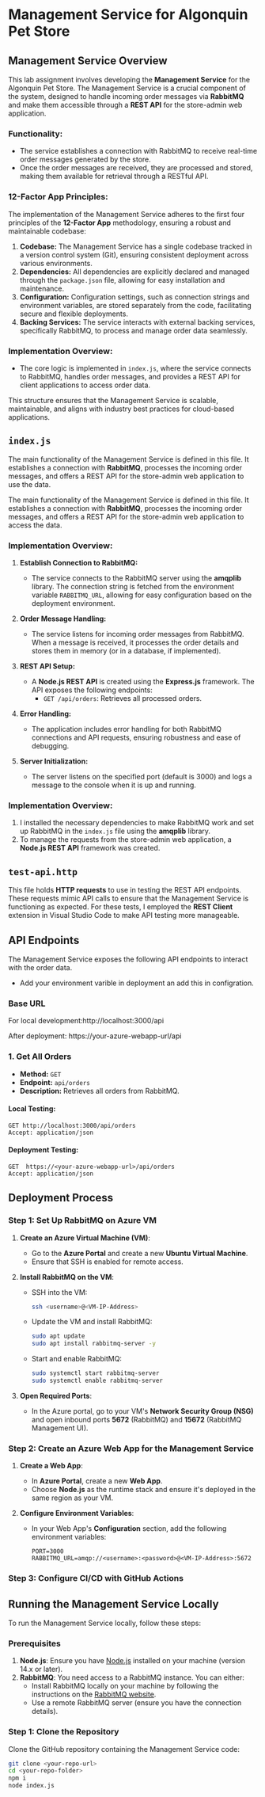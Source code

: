 # Management Service for Algonquin Pet Store

## **Management Service Overview**

This lab assignment involves developing the **Management Service** for the Algonquin Pet Store. The Management Service is a crucial component of the system, designed to handle incoming order messages via **RabbitMQ** and make them accessible through a **REST API** for the store-admin web application.

### **Functionality:**
- The service establishes a connection with RabbitMQ to receive real-time order messages generated by the store.
- Once the order messages are received, they are processed and stored, making them available for retrieval through a RESTful API.

### **12-Factor App Principles:**
The implementation of the Management Service adheres to the first four principles of the **12-Factor App** methodology, ensuring a robust and maintainable codebase:
1. **Codebase:** The Management Service has a single codebase tracked in a version control system (Git), ensuring consistent deployment across various environments.
2. **Dependencies:** All dependencies are explicitly declared and managed through the `package.json` file, allowing for easy installation and maintenance.
3. **Configuration:** Configuration settings, such as connection strings and environment variables, are stored separately from the code, facilitating secure and flexible deployments.
4. **Backing Services:** The service interacts with external backing services, specifically RabbitMQ, to process and manage order data seamlessly.

### **Implementation Overview:**
- The core logic is implemented in `index.js`, where the service connects to RabbitMQ, handles order messages, and provides a REST API for client applications to access order data.

This structure ensures that the Management Service is scalable, maintainable, and aligns with industry best practices for cloud-based applications.
## `index.js`

The main functionality of the Management Service is defined in this file. It establishes a connection with **RabbitMQ**, processes the incoming order messages, and offers a REST API for the store-admin web application to use the data.

The main functionality of the Management Service is defined in this file. It establishes a connection with **RabbitMQ**, processes the incoming order messages, and offers a REST API for the store-admin web application to access the data.

### **Implementation Overview:**

1. **Establish Connection to RabbitMQ:**
   - The service connects to the RabbitMQ server using the **amqplib** library. The connection string is fetched from the environment variable `RABBITMQ_URL`, allowing for easy configuration based on the deployment environment.

2. **Order Message Handling:**
   - The service listens for incoming order messages from RabbitMQ. When a message is received, it processes the order details and stores them in memory (or in a database, if implemented).

3. **REST API Setup:**
   - A **Node.js REST API** is created using the **Express.js** framework. The API exposes the following endpoints:
     - `GET /api/orders`: Retrieves all processed orders.

4. **Error Handling:**
   - The application includes error handling for both RabbitMQ connections and API requests, ensuring robustness and ease of debugging.

5. **Server Initialization:**
   - The server listens on the specified port (default is 3000) and logs a message to the console when it is up and running.

### Implementation Overview:

1. I installed the necessary dependencies to make RabbitMQ work and set up RabbitMQ in the `index.js` file using the **amqplib** library.
2. To manage the requests from the store-admin web application, a **Node.js REST API** framework was created.

## `test-api.http`

This file holds **HTTP requests** to use in testing the REST API endpoints. These requests mimic API calls to ensure that the Management Service is functioning as expected. For these tests, I employed the **REST Client** extension in Visual Studio Code to make API testing more manageable.

## **API Endpoints**

The Management Service exposes the following API endpoints to interact with the order data.

- Add your environment varible in deployment an add this in configration.

### **Base URL**
For local development:http://localhost:3000/api

After deployment: https://your-azure-webapp-url/api


### **1. Get All Orders**
- **Method:** `GET`
- **Endpoint:** `api/orders`
- **Description:** Retrieves all orders from RabbitMQ.

#### **Local Testing:**
```http
GET http://localhost:3000/api/orders
Accept: application/json
```

#### **Deployment Testing:**
```http
GET  https://<your-azure-webapp-url>/api/orders
Accept: application/json
```

## **Deployment Process**

### **Step 1: Set Up RabbitMQ on Azure VM**

1. **Create an Azure Virtual Machine (VM)**:
   - Go to the **Azure Portal** and create a new **Ubuntu Virtual Machine**.
   - Ensure that SSH is enabled for remote access.

2. **Install RabbitMQ on the VM**:
   - SSH into the VM:
     ```bash
     ssh <username>@<VM-IP-Address>
     ```
   - Update the VM and install RabbitMQ:
     ```bash
     sudo apt update
     sudo apt install rabbitmq-server -y
     ```
   - Start and enable RabbitMQ:
     ```bash
     sudo systemctl start rabbitmq-server
     sudo systemctl enable rabbitmq-server
     ```

3. **Open Required Ports**:
   - In the Azure portal, go to your VM's **Network Security Group (NSG)** and open inbound ports **5672** (RabbitMQ) and **15672** (RabbitMQ Management UI).

### **Step 2: Create an Azure Web App for the Management Service**

1. **Create a Web App**:
   - In **Azure Portal**, create a new **Web App**.
   - Choose **Node.js** as the runtime stack and ensure it's deployed in the same region as your VM.

2. **Configure Environment Variables**:
   - In your Web App's **Configuration** section, add the following environment variables:
     ```plaintext
     PORT=3000
     RABBITMQ_URL=amqp://<username>:<password>@<VM-IP-Address>:5672
     ```

### **Step 3: Configure CI/CD with GitHub Actions**


## **Running the Management Service Locally**

To run the Management Service locally, follow these steps:

### **Prerequisites**
1. **Node.js**: Ensure you have [Node.js](https://nodejs.org/) installed on your machine (version 14.x or later).
2. **RabbitMQ**: You need access to a RabbitMQ instance. You can either:
   - Install RabbitMQ locally on your machine by following the instructions on the [RabbitMQ website](https://www.rabbitmq.com/download.html).
   - Use a remote RabbitMQ server (ensure you have the connection details).

### **Step 1: Clone the Repository**
Clone the GitHub repository containing the Management Service code:
```bash
git clone <your-repo-url>
cd <your-repo-folder>
npm i
node index.js
